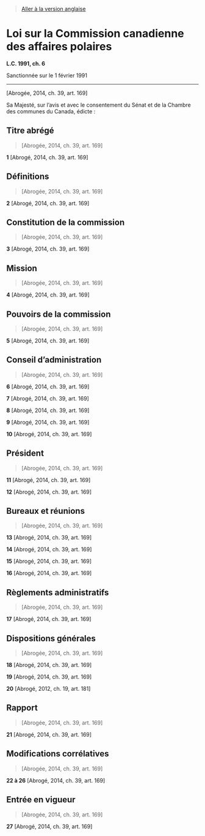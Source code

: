 > [Aller à la version anglaise](/en/Acts/Statutes%20of%20Canada/1991/c.%206.md)

# Loi sur la Commission canadienne des affaires polaires

**L.C. 1991, ch. 6**


Sanctionnée sur le 1 février 1991

----------


[Abrogée, 2014, ch. 39, art. 169]



Sa Majesté, sur l’avis et avec le consentement du Sénat et de la Chambre des communes du Canada, édicte :






## Titre abrégé
> [Abrogée, 2014, ch. 39, art. 169]



**1** [Abrogé, 2014, ch. 39, art. 169]




## Définitions
> [Abrogée, 2014, ch. 39, art. 169]



**2** [Abrogé, 2014, ch. 39, art. 169]




## Constitution de la commission
> [Abrogée, 2014, ch. 39, art. 169]



**3** [Abrogé, 2014, ch. 39, art. 169]




## Mission
> [Abrogée, 2014, ch. 39, art. 169]



**4** [Abrogé, 2014, ch. 39, art. 169]




## Pouvoirs de la commission
> [Abrogée, 2014, ch. 39, art. 169]



**5** [Abrogé, 2014, ch. 39, art. 169]




## Conseil d’administration
> [Abrogée, 2014, ch. 39, art. 169]



**6** [Abrogé, 2014, ch. 39, art. 169]



**7** [Abrogé, 2014, ch. 39, art. 169]



**8** [Abrogé, 2014, ch. 39, art. 169]



**9** [Abrogé, 2014, ch. 39, art. 169]



**10** [Abrogé, 2014, ch. 39, art. 169]




## Président
> [Abrogée, 2014, ch. 39, art. 169]



**11** [Abrogé, 2014, ch. 39, art. 169]



**12** [Abrogé, 2014, ch. 39, art. 169]




## Bureaux et réunions
> [Abrogée, 2014, ch. 39, art. 169]



**13** [Abrogé, 2014, ch. 39, art. 169]



**14** [Abrogé, 2014, ch. 39, art. 169]



**15** [Abrogé, 2014, ch. 39, art. 169]



**16** [Abrogé, 2014, ch. 39, art. 169]




## Règlements administratifs
> [Abrogée, 2014, ch. 39, art. 169]



**17** [Abrogé, 2014, ch. 39, art. 169]




## Dispositions générales
> [Abrogée, 2014, ch. 39, art. 169]



**18** [Abrogé, 2014, ch. 39, art. 169]



**19** [Abrogé, 2014, ch. 39, art. 169]



**20** [Abrogé, 2012, ch. 19, art. 181]




## Rapport
> [Abrogée, 2014, ch. 39, art. 169]



**21** [Abrogé, 2014, ch. 39, art. 169]




## Modifications corrélatives
> [Abrogée, 2014, ch. 39, art. 169]



**22 à 26** [Abrogé, 2014, ch. 39, art. 169]




## Entrée en vigueur
> [Abrogée, 2014, ch. 39, art. 169]



**27** [Abrogé, 2014, ch. 39, art. 169]


